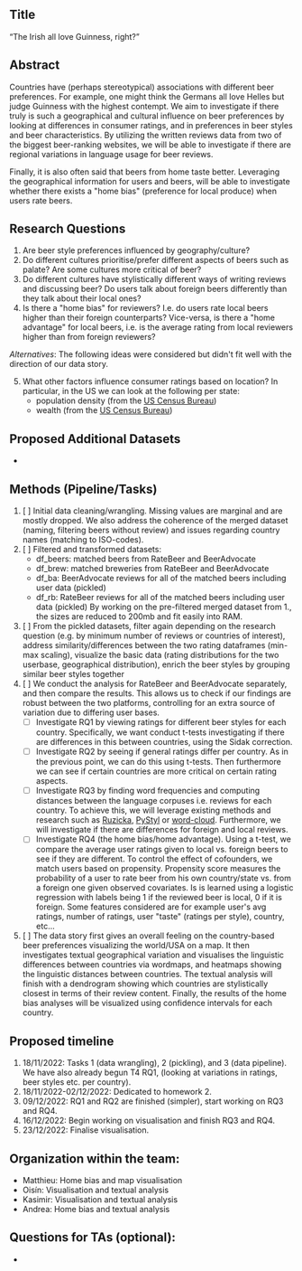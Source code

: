 ## Title
“The Irish all love Guinness, right?”

## Abstract
Countries have (perhaps stereotypical) associations with different beer preferences. For example, one might think the Germans all love Helles but judge Guinness with the highest contempt. We aim to investigate if there truly is such a geographical and cultural influence on beer preferences by looking at differences in consumer ratings, and in preferences in beer styles and beer characteristics. By utilizing the written reviews data from two of the biggest beer-ranking websites, we will be able to investigate if there are regional variations in language usage for beer reviews.

Finally, it is also often said that beers from home taste better. Leveraging the geographical information for users and beers, will be able to investigate whether there exists a "home bias" (preference for local produce) when users rate beers.

## Research Questions
1. Are beer style preferences influenced by geography/culture?
2. Do different cultures prioritise/prefer different aspects of beers such as palate? Are some cultures more critical of beer?
3. Do different cultures have stylistically different ways of writing reviews and discussing beer? Do users talk about foreign beers differently than they talk about their local ones?
4. Is there a "home bias" for reviewers? I.e. do users rate local beers higher than their foreign counterparts? Vice-versa, is there a "home advantage" for local beers, i.e. is the average rating from local reviewers higher than from foreign reviewers?

_Alternatives_:
The following ideas were considered but didn't fit well with the direction of our data story.

5. What other factors influence consumer ratings based on location? In particular, in the US we can look at the following per state:
    - population density (from the [US Census Bureau](https://data.census.gov/cedsci/))
    - wealth (from the [US Census Bureau](https://data.census.gov/cedsci/))

## Proposed Additional Datasets
-

## Methods (Pipeline/Tasks)
1. [ ] Initial data cleaning/wrangling. Missing values are marginal and are mostly dropped. We also address the coherence of the merged dataset (naming, filtering beers without review) and issues regarding country names (matching to ISO-codes). 
2. [ ] Filtered and transformed datasets:
    - df_beers: matched beers from RateBeer and BeerAdvocate
    - df_brew: matched breweries from RateBeer and BeerAdvocate
    - df_ba: BeerAdvocate reviews for all of the matched beers including user data (pickled)
    - df_rb: RateBeer reviews for all of the matched beers including user data (pickled)
    By working on the pre-filtered merged dataset from 1., the sizes are reduced to 200mb and fit easily into RAM.
3. [ ] From the pickled datasets, filter again depending on the research question (e.g. by minimum number of reviews or countries of interest), address similarity/differences between the two rating dataframes (min-max scaling), visualize the basic data (rating distributions for the two userbase, geographical distribution), enrich the beer styles by grouping similar beer styles together
4. [ ] We conduct the analysis for RateBeer and BeerAdvocate separately, and then compare the results. This allows us to check if our findings are robust between the two platforms, controlling for an extra source of variation due to differing user bases.
    - [ ] Investigate RQ1 by viewing ratings for different beer styles for each country. Specifically, we want conduct t-tests investigating if there are differences in this between countries, using the Sidak correction.
    - [ ] Investigate RQ2 by seeing if general ratings differ per country. As in the previous point, we can do this using t-tests. Then furthermore we can see if certain countries are more critical on certain rating aspects.
    - [ ] Investigate RQ3 by finding word frequencies and computing distances between the language corpuses i.e. reviews for each country. To achieve this, we will leverage existing methods and research such as [Ruzicka](https://github.com/mikekestemont/ruzicka), [PyStyl](https://github.com/mikekestemont/pystyl) or [word-cloud](https://github.com/amueller/word_cloud). Furthermore, we will investigate if there are differences for foreign and local reviews.
    - [ ] Investigate RQ4 (the home bias/home advantage). Using a t-test, we compare the average user ratings given to local vs. foreign beers to see if they are different. To control the effect of cofounders, we match users based on propensity. Propensity score measures the probability of a user to rate beer from his own country/state vs. from a foreign one given observed covariates. Is is learned using a logistic regression with labels being 1 if the reviewed beer is local, 0 if it is foreign. Some features considered are for example user's avg ratings, number of ratings, user "taste" (ratings per style), country, etc...
5. [ ] The data story first gives an overall feeling on the country-based beer preferences visualizing the world/USA on a map. It then investigates textual geographical variation and visualises the linguistic differences between countries via wordmaps, and heatmaps showing the linguistic distances between countries. The textual analysis will finish with a dendrogram showing which countries are stylistically closest in terms of their review content. Finally, the results of the home bias analyses will be visualized using confidence intervals for each country.

## Proposed timeline
1. 18/11/2022: Tasks 1 (data wrangling), 2 (pickling), and 3 (data pipeline). We have also already begun T4 RQ1, (looking at variations in ratings, beer styles etc. per country).
2. 18/11/2022-02/12/2022: Dedicated to homework 2.
4. 09/12/2022: RQ1 and RQ2 are finished (simpler), start working on RQ3 and RQ4.
5. 16/12/2022: Begin working on visualisation and finish RQ3 and RQ4.
6. 23/12/2022: Finalise visualisation.

## Organization within the team:
- Matthieu: Home bias and map visualisation
- Oisín: Visualisation and textual analysis
- Kasimir: Visualisation and textual analysis
- Andrea: Home bias and textual analysis

## Questions for TAs (optional):
-
